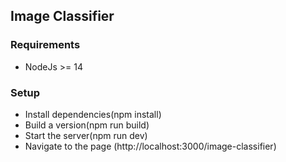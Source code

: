 ## Image Classifier

### Requirements
- NodeJs >= 14
### Setup
- Install dependencies(npm install)
- Build a version(npm run build)
- Start the server(npm run dev)
- Navigate to the page (http://localhost:3000/image-classifier)


